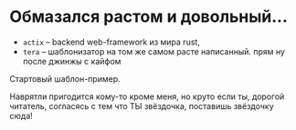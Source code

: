 # Обмазался растом и довольный...

- <code>actix</code> – backend web-framework из мира rust, 
- <code>tera</code> – шаблонизатор на том же самом расте написанный. прям ну после джинжы с кайфом 

Стартовый шаблон-пример. 

Наврятли пригодится кому-то кроме меня, но круто если ты, дорогой читатель, согласясь с тем что ТЫ звёздочка, поставишь звёздочку сюда!
